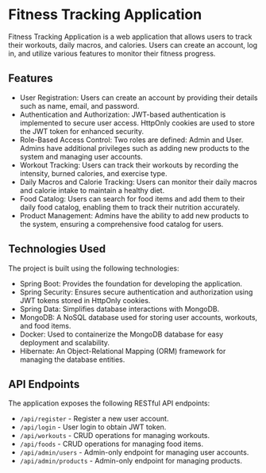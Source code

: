 # Fitness Tracking Application

Fitness Tracking Application is a web application that allows users to track their workouts, daily macros, and calories. Users can create an account, log in, and utilize various features to monitor their fitness progress.

## Features

- User Registration: Users can create an account by providing their details such as name, email, and password.
- Authentication and Authorization: JWT-based authentication is implemented to secure user access. HttpOnly cookies are used to store the JWT token for enhanced security.
- Role-Based Access Control: Two roles are defined: Admin and User. Admins have additional privileges such as adding new products to the system and managing user accounts.
- Workout Tracking: Users can track their workouts by recording the intensity, burned calories, and exercise type.
- Daily Macros and Calorie Tracking: Users can monitor their daily macros and calorie intake to maintain a healthy diet.
- Food Catalog: Users can search for food items and add them to their daily food catalog, enabling them to track their nutrition accurately.
- Product Management: Admins have the ability to add new products to the system, ensuring a comprehensive food catalog for users.

## Technologies Used

The project is built using the following technologies:

- Spring Boot: Provides the foundation for developing the application.
- Spring Security: Ensures secure authentication and authorization using JWT tokens stored in HttpOnly cookies.
- Spring Data: Simplifies database interactions with MongoDB.
- MongoDB: A NoSQL database used for storing user accounts, workouts, and food items.
- Docker: Used to containerize the MongoDB database for easy deployment and scalability.
- Hibernate: An Object-Relational Mapping (ORM) framework for managing the database entities.


## API Endpoints

The application exposes the following RESTful API endpoints:

- `/api/register` - Register a new user account.
- `/api/login` - User login to obtain JWT token.
- `/api/workouts` - CRUD operations for managing workouts.
- `/api/foods` - CRUD operations for managing food items.
- `/api/admin/users` - Admin-only endpoint for managing user accounts.
- `/api/admin/products` - Admin-only endpoint for managing products.

